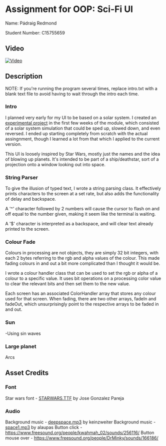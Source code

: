 # Assignment for OOP: Sci-Fi UI
Name: Pádraig Redmond

Student Number: C15755659

## Video
[![Video](http://img.youtube.com/vi/DzMRd3_q96k/0.jpg)](http://www.youtube.com/watch?v=DzMRd3_q96k)

## Description
NOTE: If you're running the program several times, replace intro.txt with a blank text file to avoid having to wait through the intro each time.

### Intro
I planned very early for my UI to be based on a solar system. I created an [experimental project](https://github.com/Red350/Solar_system_experiment) in the first few weeks of the module, which consisted of a solar system simulation that could be sped up, slowed down, and even reversed. I ended up starting completely from scratch with the actual assingnment, though I learned a lot from that which I applied to the current version.

This UI is loosely inspired by Star Wars, mostly just the names and the idea of blowing up planets. It's intended to be part of a ship/deathstar, sort of a projection onto a window looking out into space.

### String Parser
To give the illusion of typed text, I wrote a string parsing class. It effectively prints characters to the screen at a set rate, but also adds the functionality of delay and backspace.

A '^' character followed by 2 numbers will cause the cursor to flash on and off equal to the number given, making it seem like the terminal is waiting.

A '$' character is interpreted as a backspace, and will clear text already printed to the screen.

### Colour Fade
Colours in processing are not objects, they are simply 32 bit integers, with each 2 bytes referring to the rgb and alpha values of the colour. This made fading colours in and out a bit more complicated than I thought it would be.

I wrote a colour handler class that can be used to set the rgb or alpha of a colour to a specific value. It uses bit operations on a processing color value to clear the relevant bits and then set them to the new value.

Each screen has an associated ColorHandler array that stores any colour used for that screen. When fading, there are two other arrays, fadeIn and fadeOut, which unsurprisingly point to the respective arrays to be faded in and out.

### Sun
-Using sin waves

### Large planet
Arcs

## Asset Credits

### Font
Star wars font - [STARWARS.TTF](http://www.fonts2u.com/starwars.font) by Jose Gonzalez Pareja

### Audio
Background music - [deepspace.mp3](https://www.freesound.org/people/keinzweiter/sounds/161615/) by keinzweiter
Background music - [space1.mp3](https://www.freesound.org/people/alaupas/sounds/176685/) by alaupas
Button click - https://www.freesound.org/people/kwahmah_02/sounds/256116/
Button mouse over - https://www.freesound.org/people/DrMinky/sounds/166186/

